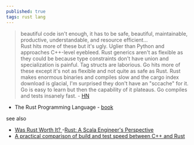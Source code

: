 ```yaml
---
published: true
tags: rust lang
---
```

> beautiful code isn't enough, it has to be safe, beautiful, maintainable, productive, understandable, and resource efficient...  
> Rust hits more of these but it's ugly. Uglier than Python and approaches C++-level eyebleed. Rust generics aren't as flexible as they could be because type constraints don't have union and specialization is painful. Tag structs are laborious. Go hits more of these except it's not as flexible and not quite as safe as Rust. Rust makes enormous binaries and compiles slow and the cargo index download is glacial, I'm surprised they don't have an "sccache" for it. Go is easy to learn but then the capability of it plateaus. Go compiles and tests insanely fast. - [HN](https://news.ycombinator.com/item?id=34542798)

- The Rust Programming Language - [book](https://doc.rust-lang.org/stable/book/title-page.html)

see also
- [Was Rust Worth It? ](https://news.ycombinator.com/item?id=38019231)
-[Rust: A Scala Engineer's Perspective](https://beachape.com/blog/2017/05/24/rust-from-scala/)
- [	A practical comparison of build and test speed between C++ and Rust](https://news.ycombinator.com/item?id=34271293)

